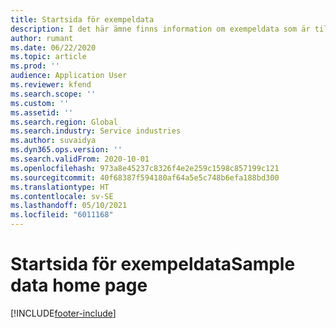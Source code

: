 ```yaml
---
title: Startsida för exempeldata
description: I det här ämne finns information om exempeldata som är tillgänglig för Dynamics 365 projektåtgärder.
author: rumant
ms.date: 06/22/2020
ms.topic: article
ms.prod: ''
audience: Application User
ms.reviewer: kfend
ms.search.scope: ''
ms.custom: ''
ms.assetid: ''
ms.search.region: Global
ms.search.industry: Service industries
ms.author: suvaidya
ms.dyn365.ops.version: ''
ms.search.validFrom: 2020-10-01
ms.openlocfilehash: 973a8e45237c8326f4e2e259c1598c857199c121
ms.sourcegitcommit: 40f68387f594180af64a5e5c748b6efa188bd300
ms.translationtype: HT
ms.contentlocale: sv-SE
ms.lasthandoff: 05/10/2021
ms.locfileid: "6011168"
---
```

# <a name="sample-data-home-page"></a><span data-ttu-id="a96fc-103">Startsida för exempeldata</span><span class="sxs-lookup"><span data-stu-id="a96fc-103">Sample data home page</span></span>


[!INCLUDE[footer-include](../includes/footer-banner.md)]